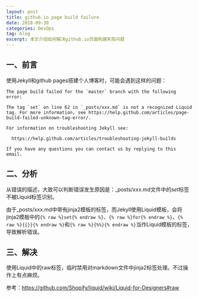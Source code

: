 ```yaml
---
layout: post
title: github.io page build failure
date: 2018-09-30
categories: DevOps
tag: blog
excerpt: 本文介绍如何解决github.io页面构建失败问题
---
```


## 一、前言

使用Jekyll和github pages搭建个人博客时，可能会遇到这样的问题：

```
The page build failed for the `master` branch with the following error:

The tag `set` on line 62 in `_posts/xxx.md` is not a recognized Liquid tag. For more information, see https://help.github.com/articles/page-build-failed-unknown-tag-error/.

For information on troubleshooting Jekyll see:

  https://help.github.com/articles/troubleshooting-jekyll-builds

If you have any questions you can contact us by replying to this email.
```

## 二、分析

从错误的描述，大致可以判断错误发生原因是：_posts/xxx.md文件中的*set*标签不被Liquid标签识别。

由于_posts/xxx.md中带有jinja2模板的标签，而Jekyll使用Liquid模板，会将jinja2模板中的`{% raw %}set{% endraw %}`、`{% raw %}for{% endraw %}`、`{% raw %}{{}}{% endraw %}`和`{% raw %}{%%}{% endraw %}`当作Liquid模板的标签，导致解析错误。

## 三、解决

使用Liquid中的raw标签，临时禁用对markdown文件中jinja2标签处理。不过操作上有点麻烦。

参考：https://github.com/Shopify/liquid/wiki/Liquid-for-Designers#raw
